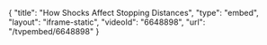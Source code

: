 {
    "title": "How Shocks Affect Stopping Distances",
    "type": "embed",
    "layout": "iframe-static",
    "videoId": "6648898",
    "url": "\/tvpembed\/6648898"
}